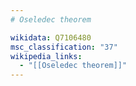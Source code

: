 ```yaml
---
# Oseledec theorem

wikidata: Q7106480
msc_classification: "37"
wikipedia_links:
  - "[[Oseledec theorem]]"
---
```

